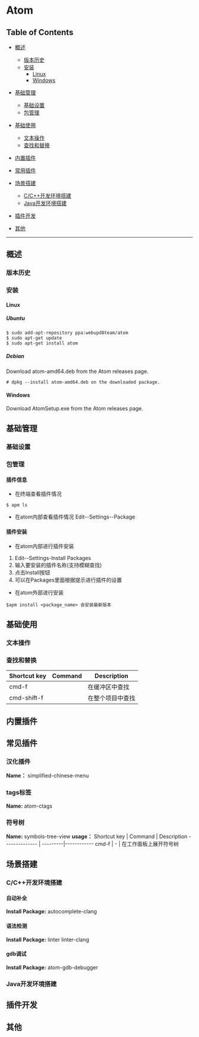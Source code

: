 # Atom

## Table of Contents
- [概述](#概述)
	- [版本历史](#版本历史)
	- [安装](#安装)
		- [Linux](#Linux)
		- [Windows](#Windows)
- [基础管理](#基础管理)
	- [基础设置](#基础设置)
	- [包管理](#包管理)
- [基础使用](#基础使用)
	- [文本操作](#基础使用)
	- [查找和替换](#查找和替换)
- [内置插件](#内置插件)
- [常用插件](#常用插件)
	
- [场景搭建](#场景搭建)
	- [C/C++开发环境搭建](C/C++开发环境搭建)
	- [Java开发环境搭建](Java开发环境搭建)
- [插件开发](#插件开发)
		
- [其他](#其他)

---------------------------------------------------------------------

## 概述
### 版本历史

### 安装
#### Linux
##### Ubuntu
```
$ sudo add-apt-repository ppa:webupd8team/atom
$ sudo apt-get update
$ sudo apt-get install atom
```
##### Debian
Download atom-amd64.deb from the Atom releases page.
```
# dpkg --install atom-amd64.deb on the downloaded package.
```
#### Windows
Download AtomSetup.exe from the Atom releases page.


## 基础管理
### 基础设置


### 包管理
#### 插件信息
* 在终端查看插件情况
```
$ apm ls
```
* 在atom内部查看插件情况
Edit--Settings--Package

#### 插件安装
* 在atom内部进行插件安装
1. Edit--Settings-Install Packages
2. 输入要安装的插件名称(支持模糊查找)
3. 点击Install按钮
4. 可以在Packages里面根据提示进行插件的设置
* 在atom外部进行安装
```
$apm install <package_name> 会安装最新版本
```


## 基础使用
### 文本操作

### 查找和替换
 Shortcut key   | Command  | Description
 -------------- | ---------|------------
cmd-f  |  | 在缓冲区中查找
cmd-shift-f |  | 在整个项目中查找


## 内置插件




## 常见插件
### 汉化插件
**Name：** simplified-chinese-menu 

### tags标签
**Name:** atom-ctags

### 符号树
**Name:** symbols-tree-view
**usage：**
 Shortcut key   | Command  | Description
 -------------- | ---------|------------
cmd-f  | - | 在工作面板上展开符号树

## 场景搭建
### C/C++开发环境搭建
#### 自动补全
**Install Package:** autocomplete-clang

#### 语法检测
**Install Package:** linter  linter-clang
 
#### gdb调试
**Install Package:** atom-gdb-debugger


### Java开发环境搭建

## 插件开发

## 其他


